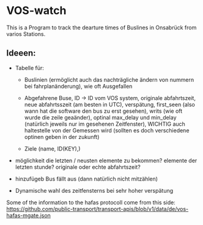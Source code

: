 # VOS-watch
 
This is a Program to track the dearture times of Buslines in Onsabrück from varios Stations.  

## Ideeen:
- Tabelle für:
    - Buslinien (ermöglicht auch das nachträgliche ändern von nummern bei fahrplanänderung), wie oft Ausgefallen 

    - Abgefahrene Buse, ID -> ID vom VOS system, originale abfahrtszeit, neue abfahrtsszeit (am besten in UTC), verspätung, first_seen (also wann hat die software den bus zu erst gesehen), writs (wie oft wurde die zeile geaänder), optinal max_delay und min_delay (natürlich jeweils nur im gesehenen Zeitfenster), WICHTIG auch haltestelle von der Gemessen wird (sollten es doch verschiedene optinen geben in der zukunft)

    - Ziele (name, ID(KEY),)

- möglichkeit die letzten / neusten elemente zu bekommen? elemente der letzten stunde? originale oder echte abfahrtszeit?
- hinzufügeb Bus fällt aus (dann natürlich nicht mitzählen)
- Dynamische wahl des zeitfensterns bei sehr hoher verspätung

Some of the information to the hafas protocoll come from this side:
https://github.com/public-transport/transport-apis/blob/v1/data/de/vos-hafas-mgate.json